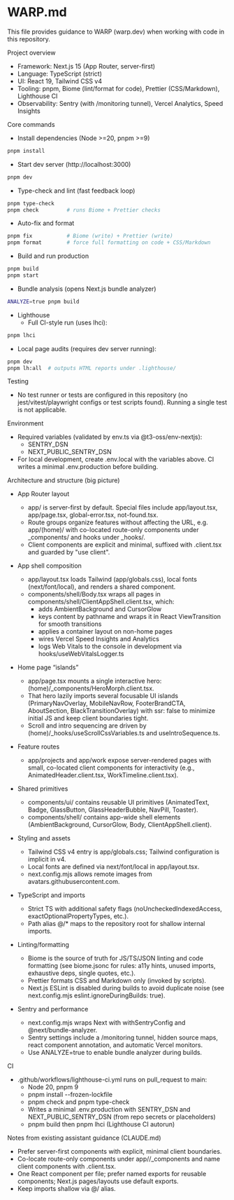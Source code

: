 # WARP.md

This file provides guidance to WARP (warp.dev) when working with code in this repository.

Project overview

- Framework: Next.js 15 (App Router, server-first)
- Language: TypeScript (strict)
- UI: React 19, Tailwind CSS v4
- Tooling: pnpm, Biome (lint/format for code), Prettier (CSS/Markdown), Lighthouse CI
- Observability: Sentry (with /monitoring tunnel), Vercel Analytics, Speed Insights

Core commands

- Install dependencies (Node >=20, pnpm >=9)

```bash path=null start=null
pnpm install
```

- Start dev server (http://localhost:3000)

```bash path=null start=null
pnpm dev
```

- Type-check and lint (fast feedback loop)

```bash path=null start=null
pnpm type-check
pnpm check         # runs Biome + Prettier checks
```

- Auto-fix and format

```bash path=null start=null
pnpm fix           # Biome (write) + Prettier (write)
pnpm format        # force full formatting on code + CSS/Markdown
```

- Build and run production

```bash path=null start=null
pnpm build
pnpm start
```

- Bundle analysis (opens Next.js bundle analyzer)

```bash path=null start=null
ANALYZE=true pnpm build
```

- Lighthouse
  - Full CI-style run (uses lhci):

```bash path=null start=null
pnpm lhci
```

- Local page audits (requires dev server running):

```bash path=null start=null
pnpm dev
pnpm lh:all  # outputs HTML reports under .lighthouse/
```

Testing

- No test runner or tests are configured in this repository (no jest/vitest/playwright configs or test scripts found). Running a single test is not applicable.

Environment

- Required variables (validated by env.ts via @t3-oss/env-nextjs):
  - SENTRY_DSN
  - NEXT_PUBLIC_SENTRY_DSN
- For local development, create .env.local with the variables above. CI writes a minimal .env.production before building.

Architecture and structure (big picture)

- App Router layout
  - app/ is server-first by default. Special files include app/layout.tsx, app/page.tsx, global-error.tsx, not-found.tsx.
  - Route groups organize features without affecting the URL, e.g. app/(home)/ with co-located route-only components under \_components/ and hooks under \_hooks/.
  - Client components are explicit and minimal, suffixed with .client.tsx and guarded by "use client".

- App shell composition
  - app/layout.tsx loads Tailwind (app/globals.css), local fonts (next/font/local), and renders a shared <Body/> component.
  - components/shell/Body.tsx wraps all pages in components/shell/ClientAppShell.client.tsx, which:
    - adds AmbientBackground and CursorGlow
    - keys content by pathname and wraps it in React ViewTransition for smooth transitions
    - applies a container layout on non-home pages
    - wires Vercel Speed Insights and Analytics
    - logs Web Vitals to the console in development via hooks/useWebVitalsLogger.ts

- Home page “islands”
  - app/page.tsx mounts a single interactive hero: (home)/\_components/HeroMorph.client.tsx.
  - That hero lazily imports several focusable UI islands (PrimaryNavOverlay, MobileNavRow, FooterBrandCTA, AboutSection, BlackTransitionOverlay) with ssr: false to minimize initial JS and keep client boundaries tight.
  - Scroll and intro sequencing are driven by (home)/\_hooks/useScrollCssVariables.ts and useIntroSequence.ts.

- Feature routes
  - app/projects and app/work expose server-rendered pages with small, co-located client components for interactivity (e.g., AnimatedHeader.client.tsx, WorkTimeline.client.tsx).

- Shared primitives
  - components/ui/ contains reusable UI primitives (AnimatedText, Badge, GlassButton, GlassHeaderBubble, NavPill, Toaster).
  - components/shell/ contains app-wide shell elements (AmbientBackground, CursorGlow, Body, ClientAppShell.client).

- Styling and assets
  - Tailwind CSS v4 entry is app/globals.css; Tailwind configuration is implicit in v4.
  - Local fonts are defined via next/font/local in app/layout.tsx.
  - next.config.mjs allows remote images from avatars.githubusercontent.com.

- TypeScript and imports
  - Strict TS with additional safety flags (noUncheckedIndexedAccess, exactOptionalPropertyTypes, etc.).
  - Path alias @/\* maps to the repository root for shallow internal imports.

- Linting/formatting
  - Biome is the source of truth for JS/TS/JSON linting and code formatting (see biome.jsonc for rules: a11y hints, unused imports, exhaustive deps, single quotes, etc.).
  - Prettier formats CSS and Markdown only (invoked by scripts).
  - Next.js ESLint is disabled during builds to avoid duplicate noise (see next.config.mjs eslint.ignoreDuringBuilds: true).

- Sentry and performance
  - next.config.mjs wraps Next with withSentryConfig and @next/bundle-analyzer.
  - Sentry settings include a /monitoring tunnel, hidden source maps, react component annotation, and automatic Vercel monitors.
  - Use ANALYZE=true to enable bundle analyzer during builds.

CI

- .github/workflows/lighthouse-ci.yml runs on pull_request to main:
  - Node 20, pnpm 9
  - pnpm install --frozen-lockfile
  - pnpm check and pnpm type-check
  - Writes a minimal .env.production with SENTRY_DSN and NEXT_PUBLIC_SENTRY_DSN (from repo secrets or placeholders)
  - pnpm build then pnpm lhci (Lighthouse CI autorun)

Notes from existing assistant guidance (CLAUDE.md)

- Prefer server-first components with explicit, minimal client boundaries.
- Co-locate route-only components under app/<route>/\_components and name client components with .client.tsx.
- One React component per file; prefer named exports for reusable components; Next.js pages/layouts use default exports.
- Keep imports shallow via @/ alias.
